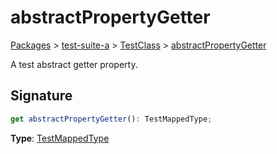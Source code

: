 # abstractPropertyGetter

[Packages](/) > [test-suite-a](/test-suite-a/) > [TestClass](/test-suite-a/testclass-class/) > [abstractPropertyGetter](/test-suite-a/testclass-class/abstractpropertygetter-property)

A test abstract getter property.

<h2 id="abstractpropertygetter-signature">Signature</h2>

```typescript
get abstractPropertyGetter(): TestMappedType;
```

**Type**: [TestMappedType](/test-suite-a/testmappedtype-typealias/)
